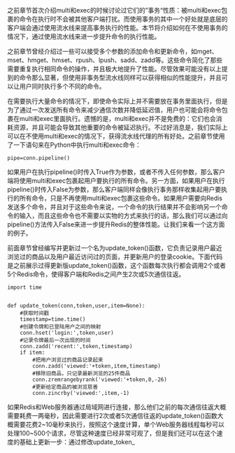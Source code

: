 之前章节首次介绍multi和exec的时候讨论过它们的”事务“性质：被multi和exec包裹的命令在执行时不会被其他客户端打扰。而使用事务的其中一个好处就是底层的客户端会通过使用流水线来提高事务执行的性能。本节将介绍如何在不使用事务的情况下，通过使用流水线来进一步提升命令的执行性能。

之前章节曾经介绍过一些可以接受多个参数的添加命令和更新命令，如mget、mset、hmget、hmset、rpush、lpush、sadd、zadd等。这些命令简化了那些需要重复执行相同命令的操作，并且极大地提升了性能。尽管效果可能没有以上提到的命令那么显著，但使用非事务型流水线同样可以获得相似的性能提升，并且可以让用户同时执行多个不同的命令。

在需要执行大量命令的情况下，即使命令实际上并不需要放在事务里面执行，但是为了通过一次发送所有命令来减少通信次数并降低延迟值，用户也可能会将命令包裹在multi和exec里面执行。遗憾的是，multi和exec并不是免费的：它们也会消耗资源，并且可能会导致其他重要的命令被延迟执行。不过好消息是，我们实际上可以在不使用multi和exec的情况下，获得流水线代理的所有好处。之前章节使用了一下语句来在Python中执行multi和exec命令：

```
pipe=conn.pipeline()
```

如果用户在执行pipeline\(\)时传入True作为参数，或者不传入任何参数，那么客户端将使用multi和exec包裹起用户要执行的所有命令。另一方面，如果用户在执行pipeline\(\)时传入False为参数，那么客户端同样会像执行事务那样收集起用户要执行的所有命令，只是不再使用multi和exec包裹这些命令。如果用户需要向Redis发送多个命令，并且对于这些命令来说，一个命令的执行结果并不会影响另一个命令的输入，而且这些命令也不需要以实物的方式来执行的话，那么我们可以通过向pipeline\(\)方法传入False来进一步提升Redis的整体性能。让我们来看一个这方面的例子。

前面章节曾经编写并更新过一个名为update\_token\(\)函数，它负责记录用户最近浏览过的商品以及用户最近访问过的页面，并更新用户的登录cookie。下面代码是之前展示过得更新版update\_token\(\)函数，这个函数每次执行都会调用2个或者5个Redis命令，使得客户端和Redis之间产生2次或5次通信往返。

```
import time


def update_token(conn,token,user,item=None):
    #获取时间戳
    timestamp=time.time()
    #创建令牌和已登陆用户之间的映射
    conn.hset('login:',token,user)
    #记录令牌最后一次出现的时间
    conn.zadd('recent:',token,timestamp)
    if item:
        #把用户浏览过的商品记录起来
        conn.zadd('viewed:'+token,item,timestamp)
        #移除旧商品，只记录最新浏览的25件商品
        conn.zremrangebyrank('viewed:'+token,0,-26)
        #更新给定商品的被浏览慈善
        conn.zincrby('viewed:',item,-1)
```

如果Redis和Web服务器通过局域网进行连接，那么他们之前的每次通信往返大概需要耗费一两毫秒，因此需要进行2次或者5次通信往返的update_token\(\)函数大概需要花费2~10毫秒来执行，按照这个速度计算，单个Web服务器线程每秒可以处理100~500个请求，尽管这种速度已经非常可观了，但是我们还可以在这个速度的基础上更新一步：通过修改update\_token_

